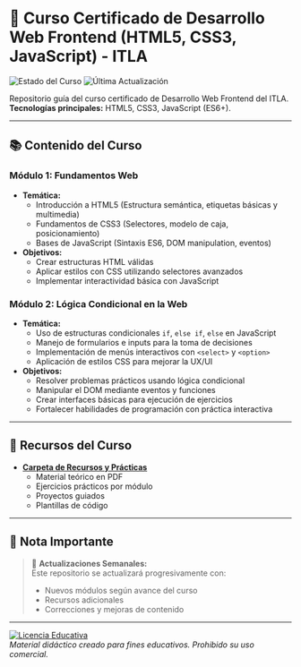 # 🚀 Curso Certificado de Desarrollo Web Frontend (HTML5, CSS3, JavaScript) - ITLA

![Estado del Curso](https://img.shields.io/badge/ESTADO-EN_CURSO-blue?style=flat) 
![Última Actualización](https://img.shields.io/badge/ACTUALIZADO-%F0%9F%93%85_29_ABRIL_2024-lightgrey?style=flat)

Repositorio guía del curso certificado de Desarrollo Web Frontend del ITLA.  
**Tecnologías principales:** HTML5, CSS3, JavaScript (ES6+).

---

## 📚 Contenido del Curso

### **Módulo 1: Fundamentos Web**
- **Temática:** 
  - Introducción a HTML5 (Estructura semántica, etiquetas básicas y multimedia)
  - Fundamentos de CSS3 (Selectores, modelo de caja, posicionamiento)
  - Bases de JavaScript (Sintaxis ES6, DOM manipulation, eventos)
- **Objetivos:**
  - Crear estructuras HTML válidas
  - Aplicar estilos con CSS utilizando selectores avanzados
  - Implementar interactividad básica con JavaScript

### **Módulo 2: Lógica Condicional en la Web**
- **Temática:** 
  - Uso de estructuras condicionales `if`, `else if`, `else` en JavaScript
  - Manejo de formularios e inputs para la toma de decisiones
  - Implementación de menús interactivos con `<select>` y `<option>`
  - Aplicación de estilos CSS para mejorar la UX/UI
- **Objetivos:**
  - Resolver problemas prácticos usando lógica condicional
  - Manipular el DOM mediante eventos y funciones
  - Crear interfaces básicas para ejecución de ejercicios
  - Fortalecer habilidades de programación con práctica interactiva

---

## 📁 Recursos del Curso
- **[Carpeta de Recursos y Prácticas](https://drive.google.com/drive/folders/1EV1WjatAs3-lf1Yf_A4w8l27U2watlhg?usp=sharing)**
  - Material teórico en PDF
  - Ejercicios prácticos por módulo
  - Proyectos guiados
  - Plantillas de código

---

## 📢 Nota Importante
> 🔄 **Actualizaciones Semanales:**  
> Este repositorio se actualizará progresivamente con:
> - Nuevos módulos según avance del curso
> - Recursos adicionales
> - Correcciones y mejoras de contenido

---

[![Licencia Educativa](https://img.shields.io/badge/LICENCIA-ITLA--Educativo-green?style=for-the-badge)](https://www.itla.edu.do)  
*Material didáctico creado para fines educativos. Prohibido su uso comercial.*
